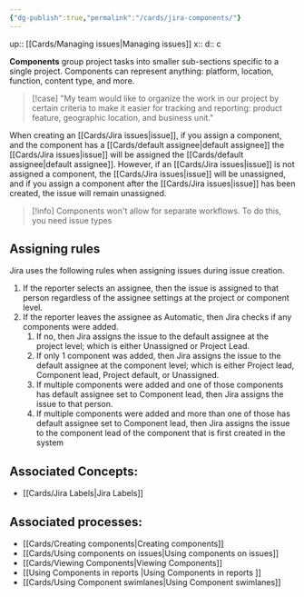 ```yaml
---
{"dg-publish":true,"permalink":"/cards/jira-components/"}
---
```


up:: [[Cards/Managing issues\|Managing issues]] 
x:: 
d:: c

**Components** group project tasks into smaller sub-sections specific to a single project. Components can represent anything: platform, location, function, content type, and more.

>[!case]
>"My team would like to organize the work in our project by certain criteria to make it easier for tracking and reporting: product feature, geographic location, and business unit."

When creating an [[Cards/Jira issues\|issue]], if you assign a component, and the component has a [[Cards/default assignee\|default assignee]] the [[Cards/Jira issues\|issue]] will be assigned the [[Cards/default assignee\|default assignee]]. However, if an [[Cards/Jira issues\|issue]] is not assigned a component, the [[Cards/Jira issues\|issue]] will be unassigned, and if you assign a component after the [[Cards/Jira issues\|issue]] has been created, the issue will remain unassigned. 

>[!info]
> Components won't allow for separate workflows. To do this, you need issue types 

## Assigning rules

Jira uses the following rules when assigning issues during issue creation.

1.  ﻿﻿﻿If the reporter selects an assignee, then the issue is assigned to that person regardless of the assignee settings at the project or component level.
2. If the reporter leaves the assignee as Automatic, then Jira checks if any components were added.
	1. If no, then Jira assigns the issue to the default assignee at the project level; which is either Unassigned or Project Lead.
	2. ﻿﻿If only 1 component was added, then Jira assigns the issue to the default assignee at the component level; which is either Project lead, Component lead, Project default, or Unassigned.
	3. If multiple components were added and one of those components has default assignee set to Component lead, then Jira assigns the issue to that person. 
	4. If multiple components were added and more than one of those has default assignee set to Component lead, then Jira assigns the issue to the component lead of the component that is first created in the system

## Associated Concepts:
- [[Cards/Jira Labels\|Jira Labels]]

## Associated processes:

- [[Cards/Creating components\|Creating components]]
- [[Cards/Using components on issues\|Using components on issues]]
- [[Cards/Viewing Components\|Viewing Components]]
- [[Using Components in reports \|Using Components in reports ]]
- [[Cards/Using Component swimlanes\|Using Component swimlanes]]


